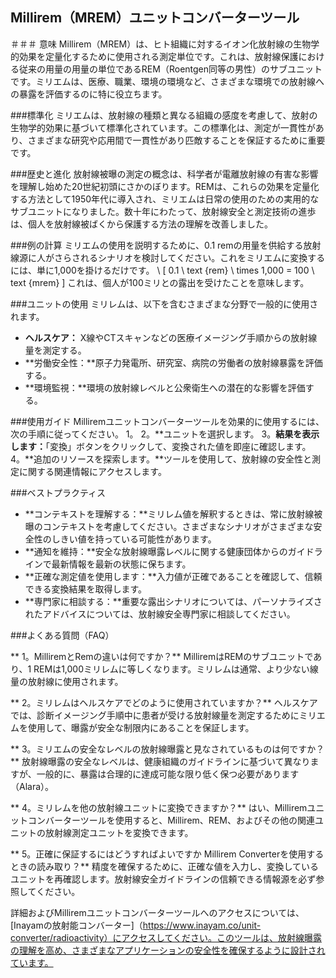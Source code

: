 ## Millirem（MREM）ユニットコンバーターツール

＃＃＃ 意味
Millirem（MREM）は、ヒト組織に対するイオン化放射線の生物学的効果を定量化するために使用される測定単位です。これは、放射線保護における従来の用量の用量の単位であるREM（Roentgen同等の男性）のサブユニットです。ミリエムは、医療、職業、環境の環境など、さまざまな環境での放射線への暴露を評価するのに特に役立ちます。

###標準化
ミリエムは、放射線の種類と異なる組織の感度を考慮して、放射の生物学的効果に基づいて標準化されています。この標準化は、測定が一貫性があり、さまざまな研究や応用間で一貫性があり匹敵することを保証するために重要です。

###歴史と進化
放射線被曝の測定の概念は、科学者が電離放射線の有害な影響を理解し始めた20世紀初頭にさかのぼります。REMは、これらの効果を定量化する方法として1950年代に導入され、ミリエムは日常の使用のための実用的なサブユニットになりました。数十年にわたって、放射線安全と測定技術の進歩は、個人を放射線被ばくから保護する方法の理解を改善しました。

###例の計算
ミリエムの使用を説明するために、0.1 remの用量を供給する放射線源に人がさらされるシナリオを検討してください。これをミリエムに変換するには、単に1,000を掛けるだけです。
\ [
0.1 \ text {rem} \ times 1,000 = 100 \ text {mrem}
\]
これは、個人が100ミリとの露出を受けたことを意味します。

###ユニットの使用
ミリレムは、以下を含むさまざまな分野で一般的に使用されます。
-  **ヘルスケア：** X線やCTスキャンなどの医療イメージング手順からの放射線量を測定する。
-  **労働安全性：**原子力発電所、研究室、病院の労働者の放射線暴露を評価する。
-  **環境監視：**環境の放射線レベルと公衆衛生への潜在的な影響を評価する。

###使用ガイド
Milliremユニットコンバーターツールを効果的に使用するには、次の手順に従ってください。
1。
2。**ユニットを選択します。
3。**結果を表示します：**「変換」ボタンをクリックして、変換された値を即座に確認します。
4。**追加のリソースを探索します。**ツールを使用して、放射線の安全性と測定に関する関連情報にアクセスします。

###ベストプラクティス
-  **コンテキストを理解する：**ミリレム値を解釈するときは、常に放射線被曝のコンテキストを考慮してください。さまざまなシナリオがさまざまな安全性のしきい値を持っている可能性があります。
-  **通知を維持：**安全な放射線曝露レベルに関する健康団体からのガイドラインで最新情報を最新の状態に保ちます。
-  **正確な測定値を使用します：**入力値が正確であることを確認して、信頼できる変換結果を取得します。
-  **専門家に相談する：**重要な露出シナリオについては、パーソナライズされたアドバイスについては、放射線安全専門家に相談してください。

###よくある質問（FAQ）

** 1。MilliremとRemの違いは何ですか？**
MilliremはREMのサブユニットであり、1 REMは1,000ミリレムに等しくなります。ミリレムは通常、より少ない線量の放射線に使用されます。

** 2。ミリレムはヘルスケアでどのように使用されていますか？**
ヘルスケアでは、診断イメージング手順中に患者が受ける放射線量を測定するためにミリエムを使用して、曝露が安全な制限内にあることを保証します。

** 3。ミリエムの安全なレベルの放射線曝露と見なされているものは何ですか？**
放射線曝露の安全なレベルは、健康組織のガイドラインに基づいて異なりますが、一般的に、暴露は合理的に達成可能な限り低く保つ必要があります（Alara）。

** 4。ミリレムを他の放射線ユニットに変換できますか？**
はい、Milliremユニットコンバーターツールを使用すると、Millirem、REM、およびその他の関連ユニットの放射線測定ユニットを変換できます。

** 5。正確に保証するにはどうすればよいですか Millirem Converterを使用するときの読み取り？**
精度を確保するために、正確な値を入力し、変換しているユニットを再確認します。放射線安全ガイドラインの信頼できる情報源を必ず参照してください。

詳細およびMilliremユニットコンバーターツールへのアクセスについては、[Inayamの放射能コンバーター]（https://www.inayam.co/unit-converter/radioactivity）にアクセスしてください。このツールは、放射線曝露の理解を高め、さまざまなアプリケーションの安全性を確保するように設計されています。